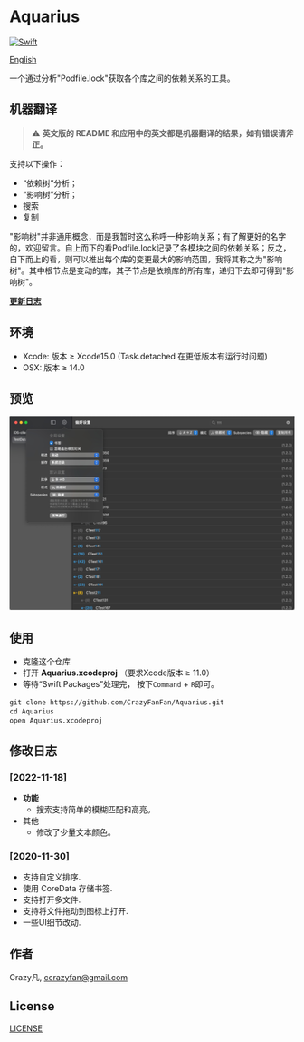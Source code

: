 # Aquarius

[![Swift](https://github.com/CrazyFanFan/Aquarius/actions/workflows/xcodebuild.yml/badge.svg?branch=main)](https://github.com/CrazyFanFan/Aquarius/actions/workflows/xcodebuild.yml)

[English](https://github.com/CrazyFanFan/Aquarius/blob/master/README.md)

一个通过分析"Podfile.lock"获取各个库之间的依赖关系的工具。

## 机器翻译

> :warning: **英文版的 README 和应用中的英文都是机器翻译的结果，如有错误请斧正。**

支持以下操作：

- “依赖树”分析；
- “影响树”分析；
- 搜索
- 复制

"影响树"并非通用概念，而是我暂时这么称呼一种影响关系；有了解更好的名字的，欢迎留言。自上而下的看Podfile.lock记录了各模块之间的依赖关系；反之，自下而上的看，则可以推出每个库的变更最大的影响范围，我将其称之为"影响树"。其中根节点是变动的库，其子节点是依赖库的所有库，递归下去即可得到"影响树"。

**[更新日志](./ChangeLog/change_log.md)**

## 环境

- Xcode: 版本 ≥ Xcode15.0 (Task.detached 在更低版本有运行时问题)
- OSX: 版本 ≥ 14.0

## 预览

![Image](./Screenshots/s_1.jpg)

## 使用

- 克隆这个仓库
- 打开 **Aquarius.xcodeproj** （要求Xcode版本 ≥ 11.0）
- 等待“Swift Packages”处理完， 按下`Command` + `R`即可。

```shell
git clone https://github.com/CrazyFanFan/Aquarius.git
cd Aquarius
open Aquarius.xcodeproj
```

## 修改日志

### [2022-11-18]

- **功能**
  - 搜索支持简单的模糊匹配和高亮。
- 其他
  - 修改了少量文本颜色。

### [2020-11-30]

- 支持自定义排序.
- 使用 CoreData 存储书签.
- 支持打开多文件.
- 支持将文件拖动到图标上打开.
- 一些UI细节改动.


## 作者

Crazy凡, [ccrazyfan@gmail.com](mailto:ccrazyfan@gmail.com)

## License

[LICENSE](https://github.com/CrazyFanFan/Aquarius/blob/master/LICENSE)
